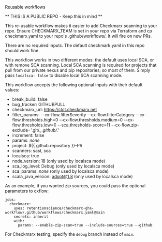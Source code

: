 Reusable workflows

** THIS IS A PUBLIC REPO - Keep this in mind **

This re-usable workflow makes it easier to add Checkmarx scanning to your repo.
Ensure CHECKMARX_TEAM is set in your repo via Terraform and cp checkmarx.yaml
to your repo's .github/workflows/.  It will fire on new PRs.

There are no required inputs. The default checkmark.yaml in this repo should work fine.

This workflow works in two different modes: the default uses local SCA, or with
remove SCA scanning. Local SCA scanning is required for projects that pull from
our private nexus and pip repositories; so most of them.  Simply pass
`localsca: false` to disable local SCA scanning mode.


This workflow accepts the following optional inputs with their default values:

  - break_build: false
  - bug_tracker: GITHUBPULL
  - checkmarx_url: https://ctct.checkmarx.net
  - filter_params: --cx-flow.filterSeverity --cx-flow.filterCategory --cx-flow.thresholds.high=0 --cx-flow.thresholds.medium=0 --cx-flow.thresholds.low=0 --sca.thresholds-score=11 --cx-flow.zip-exclude='\.git\/.*,\.github\/.*'
  - increment: false
  - params: _none_
  - project: ${{ github.repository }}-PR
  - scanners: sast, sca
  - localsca: true
  - node_version: 18 (only used by localsca mode)
  - sca_log_level: Debug (only used by localsca mode)
  - sca_params: _none_ (only used by localsca mode)
  - scala_java_version: adopt@1.8 (only used by localsca mode)

As an example, if you wanted zip sources, you could pass the optional parameters to cxflow:

```
jobs:
  checkmarx:
    uses: retentionscience/checkmarx-gha-workflow/.github/workflows/checkmarx.yaml@main
    secrets: inherit
    with:
      params: --enable-zip-scan=true --include-sources=true --github
```

For Checkmarx testing, specify the `debug` branch instead of `main`.
